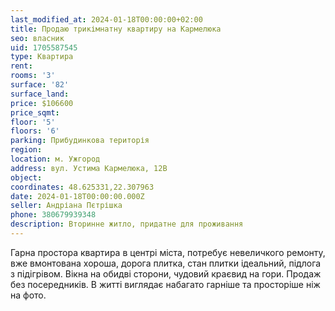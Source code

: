 ```yaml
---
last_modified_at: 2024-01-18T00:00:00+02:00
title: Продаю трикімнатну квартиру на Кармелюка
seo: власник
uid: 1705587545
type: Квартира
rent:
rooms: '3'
surface: '82'
surface_land:
price: $106600
price_sqmt:
floor: '5'
floors: '6'
parking: Прибудинкова територія
region:
location: м. Ужгород
address: вул. Устима Кармелюка, 12В
object:
coordinates: 48.625331,22.307963
date: 2024-01-18T00:00:00.000Z
seller: Андріана Пєтрішка
phone: 380679939348
description: Вторинне житло, придатне для проживання
---
```


Гарна простора квартира в центрі міста, потребує невеличкого ремонту, вже вмонтована хороша, дорога плитка, стан плитки ідеальний, підлога з підігрівом. Вікна на обидві сторони, чудовий краєвид на гори. Продаж без посередників. В житті виглядає набагато гарніше та просторіше ніж на фото.
